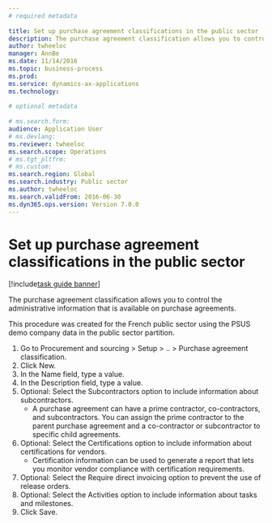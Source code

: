 ```yaml
--- 
# required metadata 
 
title: Set up purchase agreement classifications in the public sector
description: The purchase agreement classification allows you to control the administrative information that is available on purchase agreements. 
author: twheeloc
manager: AnnBe 
ms.date: 11/14/2016
ms.topic: business-process 
ms.prod:  
ms.service: dynamics-ax-applications 
ms.technology:  
 
# optional metadata 
 
# ms.search.form:   
audience: Application User 
# ms.devlang:  
ms.reviewer: twheeloc
ms.search.scope: Operations 
# ms.tgt_pltfrm:  
# ms.custom:  
ms.search.region: Global
ms.search.industry: Public sector
ms.author: twheeloc
ms.search.validFrom: 2016-06-30 
ms.dyn365.ops.version: Version 7.0.0 
---
```

# Set up purchase agreement classifications in the public sector

[!include[task guide banner](../../includes/task-guide-banner.md)]

The purchase agreement classification allows you to control the administrative information that is available on purchase agreements. 

This procedure was created for the French public sector using the PSUS demo company data in the public sector partition.

1. Go to Procurement and sourcing > Setup > .. > Purchase agreement classification.
2. Click New.
3. In the Name field, type a value.
4. In the Description field, type a value.
5. Optional: Select the Subcontractors option to include information about subcontractors.
    * A purchase agreement can have a prime contractor, co-contractors, and subcontractors. You can assign the prime contractor to the parent purchase agreement and a co-contractor or subcontractor to specific child agreements.  
6. Optional: Select the Certifications option to include information about certifications for vendors.
    * Certification information can be used to generate a report that lets you monitor vendor compliance with certification requirements.  
7. Optional: Select the Require direct invoicing option to prevent the use of release orders.
8. Optional: Select the Activities option to include information about tasks and milestones.
9. Click Save.

